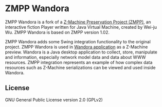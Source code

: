 ZMPP Wandora
============

ZMPP Wandora is a fork of a [Z-Machine Preservation Project (ZMPP)](http://sourceforge.net/projects/zmpp/),
an interactive fiction Player written for Java Virtual Machine, created by Wei-ju Wu. ZMPP Wandora is based
on ZMPP version 1.02.

ZMPP Wandora adds some Swing integration functionality to the original project. ZMPP Wandora is
used in [Wandora application](http://wandora.org) as a Z-Machine preview. Wandora is a Java desktop application
to collect, store, manipulate and information, especially network model data and data about WWW resources.
ZMPP integration represents an example of how complex data resources such as Z-Machine serializations can be
viewed and used inside Wandora.


## License

GNU General Public License version 2.0 (GPLv2)

